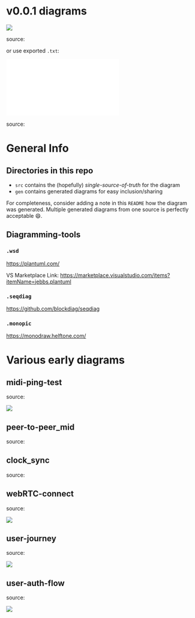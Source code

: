 
# v0.0.1 diagrams

![](gen/apps-v0.0.1.svg)

source: [](src/apps-v0.0.1.monopic)

or use exported `.txt`: [](src/apps-v0.0.1.txt)

![](gen/globalsessionview-v0.0.1.txt)

source: [](src/apps-v0.0.1.monopic)

# General Info

## Directories in this repo

- `src` contains the (hopefully) *single-source-of-truth* for the diagram
- `gen` contains generated diagrams for easy inclusion/sharing

For completeness, consider adding a note in this `README` how the diagram was generated.
Multiple generated diagrams from one source is perfectly acceptable :smile:.

## Diagramming-tools

### `.wsd`

https://plantuml.com/

VS Marketplace Link: https://marketplace.visualstudio.com/items?itemName=jebbs.plantuml

### `.seqdiag`

https://github.com/blockdiag/seqdiag

### `.monopic`

https://monodraw.helftone.com/

# Various early diagrams

## midi-ping-test

source: [](src/midi-ping-test.seqdiag)

![](gen/midi-ping-test.svg)

## peer-to-peer_mid

source: [](src/peer-to-peer_midi.wsd)

## clock_sync

source: [](src/clock_sync.wsd)

## webRTC-connect

source: [](src/webRTC-connect.seqdiag)

![](gen/webRTC-connect.svg)

## user-journey

source: [](src/user-journey.seqdiag)

![](gen/user-journey.svg)

## user-auth-flow

source: [](src/user-auth-flow.seqdiag)

![](gen/user-auth-flow.svg)
